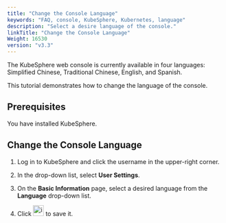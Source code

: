 ```yaml
---
title: "Change the Console Language"
keywords: "FAQ, console, KubeSphere, Kubernetes, language"
description: "Select a desire language of the console."
linkTitle: "Change the Console Language"
Weight: 16530
version: "v3.3"
---
```


The KubeSphere web console is currently available in four languages: Simplified Chinese, Traditional Chinese, English, and Spanish.

This tutorial demonstrates how to change the language of the console.

## **Prerequisites**

You have installed KubeSphere.

## Change the Console Language

1. Log in to KubeSphere and click the username in the upper-right corner.

2. In the drop-down list, select **User Settings**.

3. On the **Basic Information** page, select a desired language from the **Language** drop-down list.

4. Click <img src="/images/docs/v3.x/faq/kubesphere-web-console/change-console-language/check-mark.png" width='25' alt="icon" /> to save it.